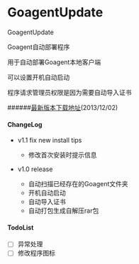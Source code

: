 GoagentUpdate
=============
        
GoagentUpdate

Goagent自动部署程序

用于自动部署Goagent本地客户端

可以设置开机自动启动

程序请求管理员权限是因为需要自动导入证书

######[最新版本下载地址](https://raw.github.com/sherlock99/GoagentUpdate/master/GoagentUpdate.exe)(2013/12/02)

#### ChangeLog ####
* v1.1 fix new install tips
    * 修改首次安装时提示信息

* v1.0 release
    * 自动扫描已经存在的Goagent文件夹
    * 开机自动启动
    * 自动导入证书
    * 自动打包生成自解压rar包


#### TodoList ####
- [ ] 异常处理
- [ ] 修改程序图标
